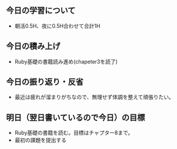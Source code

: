 
## 今日の学習について
- 朝活0.5H、夜に0.5H合わせて合計1H
## 今日の積み上げ
- Ruby基礎の書籍読み進め(chapeter3を読了)
## 今日の振り返り・反省
- 最近は疲れが溜まりがちなので、無理せず体調を整えて頑張りたい。
## 明日（翌日書いているので今日）の目標
- Ruby基礎の書籍を読む。目標はチャプター8まで。
- 最初の課題を提出する
